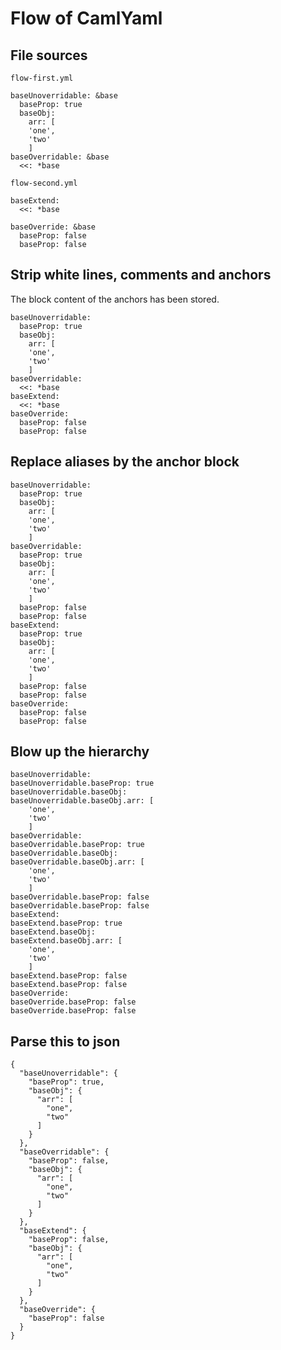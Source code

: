 # Flow of CamlYaml

## File sources

`flow-first.yml`

```
baseUnoverridable: &base
  baseProp: true
  baseObj:
    arr: [
    'one',
    'two'
    ]
baseOverridable: &base
  <<: *base
```

`flow-second.yml`

```
baseExtend:
  <<: *base

baseOverride: &base
  baseProp: false
  baseProp: false
```

## Strip white lines, comments and anchors

The block content of the anchors has been stored.

```
baseUnoverridable: 
  baseProp: true
  baseObj:
    arr: [
    'one',
    'two'
    ]
baseOverridable: 
  <<: *base
baseExtend:
  <<: *base
baseOverride: 
  baseProp: false
  baseProp: false
```

## Replace aliases by the anchor block

```
baseUnoverridable: 
  baseProp: true
  baseObj:
    arr: [
    'one',
    'two'
    ]
baseOverridable: 
  baseProp: true
  baseObj:
    arr: [
    'one',
    'two'
    ]
  baseProp: false
  baseProp: false
baseExtend:
  baseProp: true
  baseObj:
    arr: [
    'one',
    'two'
    ]
  baseProp: false
  baseProp: false
baseOverride: 
  baseProp: false
  baseProp: false
```

## Blow up the hierarchy

```
baseUnoverridable: 
baseUnoverridable.baseProp: true
baseUnoverridable.baseObj:
baseUnoverridable.baseObj.arr: [
    'one',
    'two'
    ]
baseOverridable: 
baseOverridable.baseProp: true
baseOverridable.baseObj:
baseOverridable.baseObj.arr: [
    'one',
    'two'
    ]
baseOverridable.baseProp: false
baseOverridable.baseProp: false
baseExtend:
baseExtend.baseProp: true
baseExtend.baseObj:
baseExtend.baseObj.arr: [
    'one',
    'two'
    ]
baseExtend.baseProp: false
baseExtend.baseProp: false
baseOverride: 
baseOverride.baseProp: false
baseOverride.baseProp: false
```

## Parse this to json

```
{
  "baseUnoverridable": {
    "baseProp": true,
    "baseObj": {
      "arr": [
        "one",
        "two"
      ]
    }
  },
  "baseOverridable": {
    "baseProp": false,
    "baseObj": {
      "arr": [
        "one",
        "two"
      ]
    }
  },
  "baseExtend": {
    "baseProp": false,
    "baseObj": {
      "arr": [
        "one",
        "two"
      ]
    }
  },
  "baseOverride": {
    "baseProp": false
  }
}
```

